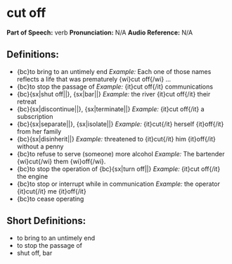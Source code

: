 # cut off

**Part of Speech:** verb
**Pronunciation:** N/A
**Audio Reference:** N/A

## Definitions:
- {bc}to bring to an untimely end 
  *Example:* Each one of those names reflects a life that was prematurely {wi}cut off{/wi} …
- {bc}to stop the passage of 
  *Example:* {it}cut off{/it} communications
- {bc}{sx|shut off||}, {sx|bar||} 
  *Example:* the river {it}cut off{/it} their retreat
- {bc}{sx|discontinue||}, {sx|terminate||} 
  *Example:* {it}cut off{/it} a subscription
- {bc}{sx|separate||}, {sx|isolate||} 
  *Example:* {it}cut{/it} herself {it}off{/it} from her family
- {bc}{sx|disinherit||} 
  *Example:* threatened to {it}cut{/it} him {it}off{/it} without a penny
- {bc}to refuse to serve (someone) more alcohol 
  *Example:* The bartender {wi}cut{/wi} them {wi}off{/wi}.
- {bc}to stop the operation of {bc}{sx|turn off||} 
  *Example:* {it}cut off{/it} the engine
- {bc}to stop or interrupt while in communication 
  *Example:* the operator {it}cut{/it} me {it}off{/it}
- {bc}to cease operating

## Short Definitions:
- to bring to an untimely end
- to stop the passage of
- shut off, bar
